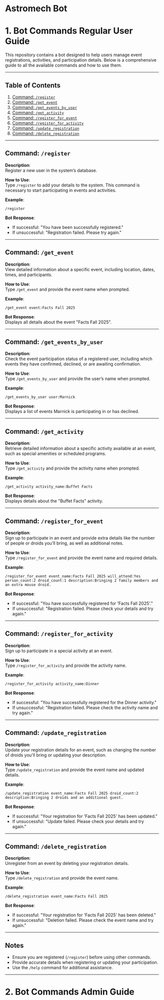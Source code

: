 # Astromech Bot

# 1. Bot Commands Regular User Guide

This repository contains a bot designed to help users manage event registrations, activities, and participation details. Below is a comprehensive guide to all the available commands and how to use them.

---

## Table of Contents
1. [Command: `/register`](#command-register)
2. [Command: `/get_event`](#command-get_event)
3. [Command: `/get_events_by_user`](#command-get_events_by_user)
4. [Command: `/get_activity`](#command-get_activity)
5. [Command: `/register_for_event`](#command-register_for_event)
6. [Command: `/register_for_activity`](#command-register_for_activity)
7. [Command: `/update_registration`](#command-update_registration)
8. [Command: `/delete_registration`](#command-delete_registration)

---

## Command: `/register`
**Description**:  
Register a new user in the system’s database.

**How to Use**:  
Type `/register` to add your details to the system. This command is necessary to start participating in events and activities.

**Example**:  
```
/register
```
**Bot Response**:  
- If successful: "You have been successfully registered."
- If unsuccessful: "Registration failed. Please try again."

---

## Command: `/get_event`
**Description**:  
View detailed information about a specific event, including location, dates, times, and participants.

**How to Use**:  
Type `/get_event` and provide the event name when prompted.

**Example**:  
```
/get_event event:Facts Fall 2025
```
**Bot Response**:  
Displays all details about the event "Facts Fall 2025".

---

## Command: `/get_events_by_user`
**Description**:  
Check the event participation status of a registered user, including which events they have confirmed, declined, or are awaiting confirmation.

**How to Use**:  
Type `/get_events_by_user` and provide the user’s name when prompted.

**Example**:  
```
/get_events_by_user user:Marnick
```
**Bot Response**:  
Displays a list of events Marnick is participating in or has declined.

---

## Command: `/get_activity`
**Description**:  
Retrieve detailed information about a specific activity available at an event, such as special amenities or scheduled programs.

**How to Use**:  
Type `/get_activity` and provide the activity name when prompted.

**Example**:  
```
/get_activity activity_name:Buffet Facts
```
**Bot Response**:  
Displays details about the "Buffet Facts" activity.

---

## Command: `/register_for_event`
**Description**:  
Sign up to participate in an event and provide extra details like the number of people or droids you’ll bring, as well as additional notes.

**How to Use**:  
Type `/register_for_event` and provide the event name and required details.

**Example**:  
```
/register_for_event event_name:Facts Fall 2025 will_attend:Yes person_count:2 droid_count:1 description:Bringing 2 family members and an extra mouse droid.
```
**Bot Response**:  
- If successful: "You have successfully registered for 'Facts Fall 2025'."
- If unsuccessful: "Registration failed. Please check your details and try again."

---

## Command: `/register_for_activity`
**Description**:  
Sign up to participate in a special activity at an event.

**How to Use**:  
Type `/register_for_activity` and provide the activity name.

**Example**:  
```
/register_for_activity activity_name:Dinner
```
**Bot Response**:  
- If successful: "You have successfully registered for the Dinner activity."
- If unsuccessful: "Registration failed. Please check the activity name and try again."

---

## Command: `/update_registration`
**Description**:  
Update your registration details for an event, such as changing the number of droids you'll bring or updating your description.

**How to Use**:  
Type `/update_registration` and provide the event name and updated details.

**Example**:  
```
/update_registration event_name:Facts Fall 2025 droid_count:2 description:Bringing 2 droids and an additional guest.
```
**Bot Response**:  
- If successful: "Your registration for 'Facts Fall 2025' has been updated."
- If unsuccessful: "Update failed. Please check your details and try again."

---

## Command: `/delete_registration`
**Description**:  
Unregister from an event by deleting your registration details.

**How to Use**:  
Type `/delete_registration` and provide the event name.

**Example**:  
```
/delete_registration event_name:Facts Fall 2025
```
**Bot Response**:  
- If successful: "Your registration for 'Facts Fall 2025' has been deleted."
- If unsuccessful: "Deletion failed. Please check the event name and try again."

---

## Notes
- Ensure you are registered (`/register`) before using other commands.
- Provide accurate details when registering or updating your participation.
- Use the `/help` command for additional assistance.

---

# 2. Bot Commands Admin Guide


